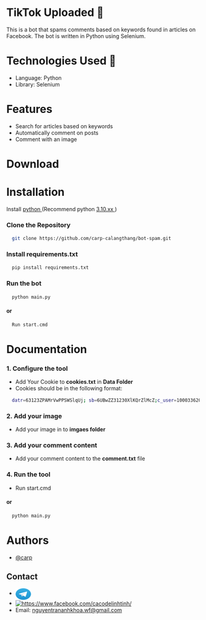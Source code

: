 # TikTok Uploaded 🎵
This is a bot that spams comments based on keywords found in articles on Facebook. The bot is written in Python using Selenium.

# Technologies Used 🚀
- Language: Python <br>
- Library: Selenium <br>

# Features

- Search for articles based on keywords
- Automatically comment on posts
- Comment with an image

# Download


# Installation

Install <a href="https://www.python.org/downloads/"> python </a> (Recommend python <a href="https://www.python.org/downloads/release/python-31013/"> 3.10.xx </a>)
<br>

### Clone the Repository 

```bash
  git clone https://github.com/carp-calangthang/bot-spam.git
```

### Install requirements.txt

```bash
  pip install requirements.txt
```

### Run the bot

```bash
  python main.py
```
#### or
```bash
  Run start.cmd
```
    
# Documentation

### 1. Configure the tool
- Add Your Cookie to <b>cookies.txt</b> in <b>Data Folder</b>
- Cookies should be in the following format:
```bash
  datr=63123ZPAMrVwPPSWSlqUj; sb=6UBwZZ31230XlKQrZlMcZ;c_user=100033620200981; xs=46%3ACTqqEFxq1Wen5g%3A2%3A1701855469%3A-1%3A6374; fr=05gqqiRxjQCTCYbVC.AWX44l5yBg0Cui_drY-Pkw1RduA.BlcEDp.dg.AAA.0.0.BlcEDx.AWXqjFYCVY4; wd=1280x842
```
### 2. Add your image
- Add your image in to <b>imgaes folder</b>

### 3. Add your comment content
- Add your comment content to the <b>comment.txt</b> file

### 4. Run the tool
- Run start.cmd
#### or
```bash
  python main.py
```
# Authors

- [@carp](https://github.com/carp-calangthang)

## Contact
- <a href="https://t.me/it_is_daijobu" target="blank"><img align="center" src="https://raw.githubusercontent.com/svg-image-stograge/svg-stograge/main/telegram.svg" alt="https://t.me/it_is_daijobu" height="30" width="40" /></a>
- <a href="https://www.facebook.com/cacodelinhtinh/" target="blank"><img align="center" src="https://raw.githubusercontent.com/rahuldkjain/github-profile-readme-generator/master/src/images/icons/Social/facebook.svg" alt="https://www.facebook.com/cacodelinhtinh/" height="30" width="40" /></a>
- Email: nguyentrananhkhoa.wf@gmail.com
